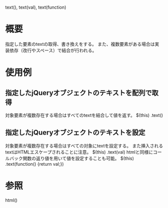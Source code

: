 text(), text(val), text(function)

# 概要
指定した要素のtextの取得、書き換えをする。
また、複数要素がある場合は実装依存（改行やスペース）で結合が行われる。

# 使用例
## 指定したjQueryオブジェクトのテキストを配列で取得
対象要素が複数存在する場合はすべてのtextを結合して値を返す。
    $(this)
    .text()

## 指定したjQueryオブジェクトのテキストを設定
対象要素が複数存在する場合はすべての対象にtextを設定する。
また挿入されるtextはHTMLエスケープされることに注意。
    $(this)
    .text(val)
htmlと同様にコールバック関数の返り値を用いて値を設定することも可能。
    $(this)
    .text(function() {return val;})

# 参照
html()
